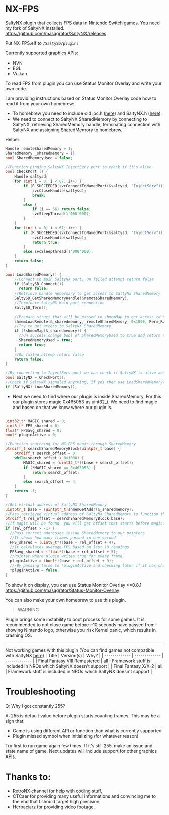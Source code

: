 # NX-FPS

SaltyNX plugin that collects FPS data in Nintendo Switch games. You need my fork of SaltyNX installed.
https://github.com/masagrator/SaltyNX/releases

Put NX-FPS.elf to `/SaltySD/plugins`

Currently supported graphics APIs:
- NVN
- EGL
- Vulkan

To read FPS from plugin you can use Status Monitor Overlay and write your own code.

I am providing instructions based on Status Monitor Overlay code how to read it from your own homebrew:
- To homebrew you need to include old ipc.h ([here](https://github.com/masagrator/ReverseNX-RT/blob/master/Overlay/include/ipc.h)) and SaltyNX.h ([here](https://github.com/masagrator/ReverseNX-RT/blob/master/Overlay/include/SaltyNX.h)).
- We need to connect to SaltyNX SharedMemory by connecting to SaltyNX, retrieving SharedMemory handle, terminating connection with SaltyNX and assigning SharedMemory to homebrew.

Helper:
```cpp
Handle remoteSharedMemory = 1;
SharedMemory _sharedmemory = {};
bool SharedMemoryUsed = false;

//Function pinging SaltyNX InjectServ port to check if it's alive.
bool CheckPort () {
	Handle saltysd;
	for (int i = 0; i < 67; i++) {
		if (R_SUCCEEDED(svcConnectToNamedPort(&saltysd, "InjectServ"))) {
			svcCloseHandle(saltysd);
			break;
		}
		else {
			if (i == 66) return false;
			svcSleepThread(1'000'000);
		}
	}
	for (int i = 0; i < 67; i++) {
		if (R_SUCCEEDED(svcConnectToNamedPort(&saltysd, "InjectServ"))) {
			svcCloseHandle(saltysd);
			return true;
		}
		else svcSleepThread(1'000'000);
	}
	return false;
}

bool LoadSharedMemory() {
    //Connect to main SaltyNX port. On failed attempt return false
    if (SaltySD_Connect())
      return false;
    //Retrieve handle necessary to get access to SaltyNX SharedMemory
    SaltySD_GetSharedMemoryHandle(&remoteSharedMemory);
    //Terminate SaltyNX main port connection
    SaltySD_Term();
    
    //Prepare struct that will be passed to shmemMap to get access to SaltyNX SharedMemory
    shmemLoadRemote(&_sharedmemory, remoteSharedMemory, 0x1000, Perm_Rw);
    //Try to get access to SaltyNX SharedMemory
    if (!shmemMap(&_sharedmemory)) {
      //On success change bool of SharedMemoryUsed to true and return true
      SharedMemoryUsed = true;
      return true;
    }
    //On failed attemp return false
    return false;
}

//By connecting to InjectServ port we can check if SaltyNX is alive and is not stuck anywhere.
bool SaltyNX = CheckPort();
//Check if SaltyNX signaled anything, if yes then use LoadSharedMemory() to get access to SaltyNX SharedMemory
if (SaltyNX) LoadSharedMemory();
```

- Next we need to find where our plugin is inside SharedMemory. For this our plugin stores magic 0x465053 as uint32_t. We need to find magic and based on that we know where our plugin is.

```cpp

uint32_t* MAGIC_shared = 0;
uint8_t* FPS_shared = 0;
float* FPSavg_shared = 0;
bool* pluginActive = 0;

//Function searching for NX-FPS magic through SharedMemory
ptrdiff_t searchSharedMemoryBlock(uintptr_t base) {
	ptrdiff_t search_offset = 0;
	while(search_offset < 0x1000) {
		MAGIC_shared = (uint32_t*)(base + search_offset);
		if (*MAGIC_shared == 0x465053) {
			return search_offset;
		}
		else search_offset += 4;
	}
	return -1;
}

//Get virtual address of SaltyNX SharedMemory
uintptr_t base = (uintptr_t)shmemGetAddr(&_sharedmemory);
//Pass retrieved virtual address of SaltyNX SharedMemory to function that will search for NX-FPS magic
ptrdiff_t rel_offset = searchSharedMemoryBlock(base);
//If magic will be found, you will get offset that starts before magic. It cannot be lower than 0.
if (rel_offset > -1) {
  //Pass correct addresses inside SharedMemory to our pointers
  //It shows how many frames passed in one second
  FPS_shared = (uint8_t*)(base + rel_offset + 4);
  //It calculates average FPS based on last 10 readings
  FPSavg_shared = (float*)(base + rel_offset + 5);
  //Pointer where plugin writes true for every frame.
  pluginActive = (bool*)(base + rel_offset + 9);
  ///By passing false to *pluginActive and checking later if it has changed to true we can be sure plugin is working.
  *pluginActive = false;
}
```

To show it on display, you can use Status Monitor Overlay >=0.8.1
https://github.com/masagrator/Status-Monitor-Overlay

You can also make your own homebrew to use this plugin.

>WARNING

Plugin brings some instability to boot process for some games. It is recommended to not close game before ~10 seconds have passed from showing Nintendo logo, otherwise you risk Kernel panic, which results in crashing OS.

---

Not working games with this plugin (You can find games not compatible with SaltyNX [here](https://github.com/masagrator/SaltyNX/blob/master/README.md))
| Title | Version(s) | Why? |
| ------------- | ------------- | ------------- |
| Final Fantasy VIII Remastered | all | Framework stuff is included in NROs which SaltyNX doesn't support |
| Final Fantasy X/X-2 | all | Framework stuff is included in NROs which SaltyNX doesn't support |

# Troubleshooting
Q: Why I got constantly 255?

A: 255 is default value before plugin starts counting frames. This may be a sign that:
* Game is using different API or function than what is currently supported
* Plugin missed symbol when initializing (for whatever reason)

Try first to run game again few times. If it's still 255, make an issue and state name of game. Next updates will include support for other graphics APIs.

# Thanks to:

- RetroNX channel for help with coding stuff,
- CTCaer for providing many useful informations and convincing me to the end that I should target high precision,
- Herbaciarz for providing video footage.
